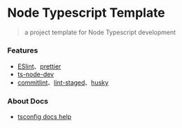 # Node Typescript Template

> a project template for Node Typescript development

### Features

- [ESlint](https://github.com/eslint/eslint)、[prettier](https://github.com/prettier/prettier)
- [ts-node-dev](https://github.com/wclr/ts-node-dev)
- [commitlint](https://github.com/conventional-changelog/commitlint)、[lint-staged](https://github.com/okonet/lint-staged)、[husky](https://github.com/typicode/husky)

### About Docs

- [tsconfig docs help](https://www.typescriptlang.org/tsconfig)
